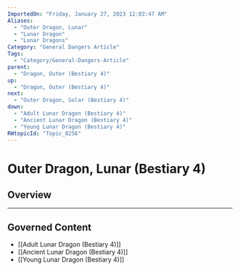 ```yaml
---
ImportedOn: "Friday, January 27, 2023 12:02:47 AM"
Aliases:
  - "Outer Dragon, Lunar"
  - "Lunar Dragon"
  - "Lunar Dragons"
Category: "General Dangers Article"
Tags:
  - "Category/General-Dangers-Article"
parent:
  - "Dragon, Outer (Bestiary 4)"
up:
  - "Dragon, Outer (Bestiary 4)"
next:
  - "Outer Dragon, Solar (Bestiary 4)"
down:
  - "Adult Lunar Dragon (Bestiary 4)"
  - "Ancient Lunar Dragon (Bestiary 4)"
  - "Young Lunar Dragon (Bestiary 4)"
RWtopicId: "Topic_8256"
---
```

# Outer Dragon, Lunar (Bestiary 4)
## Overview
---
## Governed Content
- [[Adult Lunar Dragon (Bestiary 4)]]
- [[Ancient Lunar Dragon (Bestiary 4)]]
- [[Young Lunar Dragon (Bestiary 4)]]

